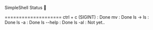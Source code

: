SimpleShell Status 🚦

====================
ctrl + c (SIGINT) : Done
mv : Done
ls -> ls : Done
      ls -a : Done
      ls --help : Done
      ls -al : Not yet..
